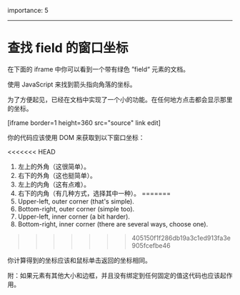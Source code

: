 importance: 5

---

# 查找 field 的窗口坐标

在下面的 iframe 中你可以看到一个带有绿色 ”field“ 元素的文档。

使用 JavaScript 来找到箭头指向角落的坐标。

为了方便起见，已经在文档中实现了一个小的功能。在任何地方点击都会显示那里的坐标。

[iframe border=1 height=360 src="source" link edit]

你的代码应该使用 DOM 来获取到以下窗口坐标：

<<<<<<< HEAD
1. 左上的外角（这很简单）。
2. 右下的外角（这也挺简单）。
3. 左上的内角（这有点难）。
4. 右下的内角（有几种方式，选择其中一种）。
=======
1. Upper-left, outer corner (that's simple).
2. Bottom-right, outer corner (simple too).
3. Upper-left, inner corner (a bit harder).
4. Bottom-right, inner corner (there are several ways, choose one).
>>>>>>> 405150f1f286db19a3c1ed913fa3e905fcefbe46

你计算得到的坐标应该和鼠标单击返回的坐标相同。

附：如果元素有其他大小和边框，并且没有绑定到任何固定的值这代码也应该起作用。

